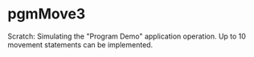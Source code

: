 # pgmMove3
Scratch: Simulating the "Program Demo" application operation.  Up to 10 movement statements can be implemented.  
